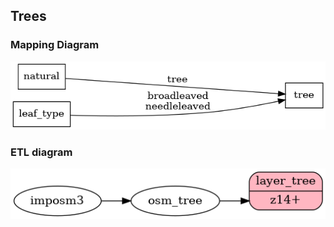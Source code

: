 ## Trees

### Mapping Diagram
![Mapping diagram for trees](mapping_diagram.png?raw=true)

### ETL diagram
![ETL diagram for trees](etl_diagram.png?raw=true)
